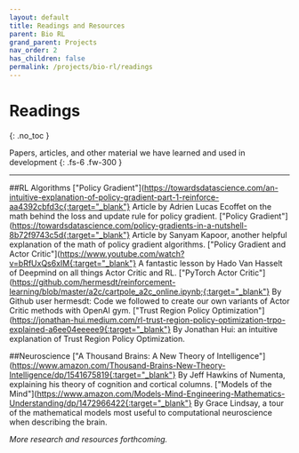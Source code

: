 ```yaml
---
layout: default
title: Readings and Resources
parent: Bio RL
grand_parent: Projects
nav_order: 2
has_children: false
permalink: /projects/bio-rl/readings
---
```


# Readings
{: .no_toc }

Papers, articles, and other material we have learned and used in development
{: .fs-6 .fw-300 }

---

##RL Algorithms
["Policy Gradient"]&#40;https://towardsdatascience.com/an-intuitive-explanation-of-policy-gradient-part-1-reinforce-aa4392cbfd3c{:target="_blank"} Article by Adrien Lucas Ecoffet on the math behind the loss and update rule for policy gradient.
["Policy Gradient"]&#40;https://towardsdatascience.com/policy-gradients-in-a-nutshell-8b72f9743c5d{:target="_blank"} Article by Sanyam Kapoor, another helpful explanation of the math of policy gradient algorithms.
["Policy Gradient and Actor Critic"]&#40;https://www.youtube.com/watch?v=bRfUxQs6xIM{:target="_blank"} A fantastic lesson by Hado Van Hasselt of Deepmind on all things Actor Critic and RL.
["PyTorch Actor Critic"]&#40;https://github.com/hermesdt/reinforcement-learning/blob/master/a2c/cartpole_a2c_online.ipynb;{:target="_blank"} By Github user hermesdt: Code we followed to create our own variants of Actor Critic methods with OpenAI gym.
["Trust Region Policy Optimization"]&#40;https://jonathan-hui.medium.com/rl-trust-region-policy-optimization-trpo-explained-a6ee04eeeee9{:target="_blank"} By Jonathan Hui: an intuitive explanation of Trust Region Policy Optimization.

##Neuroscience
["A Thousand Brains: A New Theory of Intelligence"]&#40;https://www.amazon.com/Thousand-Brains-New-Theory-Intelligence/dp/1541675819{:target="_blank"} By Jeff Hawkins of Numenta, explaining his theory of cognition and cortical columns.
["Models of the Mind"]&#40;https://www.amazon.com/Models-Mind-Engineering-Mathematics-Understanding/dp/1472966422{:target="_blank"} By Grace Lindsay, a tour of the mathematical models most useful to computational neuroscience when describing the brain.

[comment]: <> (- ["Emergence of Grounded Compositional Language in Multi-Agent Populations"]&#40;https://arxiv.org/abs/1703.04908&#41;{:target="_blank"} by Igor Mordatch, Pieter Abbeel. Mordatch and Abbeel demonstrate the emergence of a language with relevant, materially grounded noun, adjective, and verb symbols from a simple reinforcement learning multi-agent collaboration task.)

[comment]: <> (  - See slides from a [JC presentation]&#40;https://interactive-intelligence.github.io/jc/win2022/meeting-3#emergence-of-grounded-compositional-language-in-multi-agent-populations&#41;{:target="_blank"} given on this paper.)

[comment]: <> (- ["On the Spontaneous Emergence of Discrete and Compositional Signals"]&#40;https://aclanthology.org/2020.acl-main.433.pdf&#41;{:target="_blank"} by Nur Geffen Lan, Emmanuel Chemla, Shane Steinert-Threlkeld. Lan et al. demonstrate that a signalling language games can be understood as an autoencoder problem and demonstrate that discrete messages naturally arise within these messages from training autoencoders in such contexts.)

[comment]: <> (- ["Learning Emergent Discrete Message Communication for Cooperative Reinforcement Learning"]&#40;https://arxiv.org/pdf/2102.12550.pdf&#41;{:target="_blank"} by Sheng Li, Yutai Zhou, Ross Allen, Mykel J. Kochenderfer. )

[comment]: <> (- ["Compositional Observer Communication Learning from Raw Visual Input"]&#40;https://arxiv.org/pdf/1804.02341v1.pdf&#41;{:target="_blank"} by Edward Choi, Angeliki Lazaridou, Nando de Freitas.)

[comment]: <> (- ["An Improvement for Capsule Networks using Depthwise Separable Convolution"]&#40;https://arxiv.org/pdf/2007.15167v1.pdf&#41; by Nguyen Huu Phong, Bernardete Ribeiro.)

[comment]: <> (  - Looking into using this as our visual unit for Siamese architecture.)

[comment]: <> (Computational Linguistics)

[comment]: <> (- ["Determining Compositionality of Word Expressions Using Various Word Space Models and Measures"]&#40;https://aclanthology.org/W13-3208.pdf&#41;{:target="_blank"})






*More research and resources forthcoming.*

